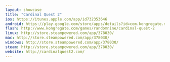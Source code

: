 ```yaml
---
layout: showcase
title: "Cardinal Quest 2"
ios: https://itunes.apple.com/app/id732353646
android: https://play.google.com/store/apps/details?id=com.kongregate.mobile.cardinalquest.google
flash: http://www.kongregate.com/games/randomnine/cardinal-quest-2
linux: http://store.steampowered.com/app/378030/
mac: http://store.steampowered.com/app/378030/
windows: http://store.steampowered.com/app/378030/
steam: http://store.steampowered.com/app/378030/
website: http://cardinalquest2.com/
---
```

